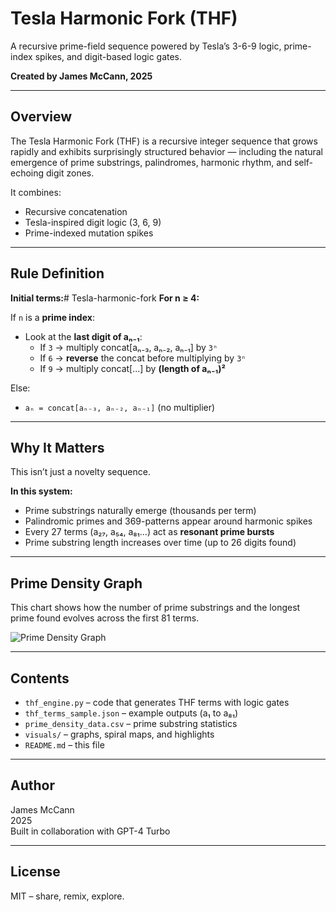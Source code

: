 # Tesla Harmonic Fork (THF)

A recursive prime-field sequence powered by Tesla’s 3-6-9 logic, prime-index spikes, and digit-based logic gates.

**Created by James McCann, 2025**

---

## Overview

The Tesla Harmonic Fork (THF) is a recursive integer sequence that grows rapidly and exhibits surprisingly structured behavior — including the natural emergence of prime substrings, palindromes, harmonic rhythm, and self-echoing digit zones.

It combines:
- Recursive concatenation
- Tesla-inspired digit logic (3, 6, 9)
- Prime-indexed mutation spikes

---

## Rule Definition

**Initial terms:**# Tesla-harmonic-fork
**For n ≥ 4:**

If `n` is a **prime index**:
- Look at the **last digit of aₙ₋₁**:
  - If `3` → multiply concat[aₙ₋₃, aₙ₋₂, aₙ₋₁] by `3ⁿ`
  - If `6` → **reverse** the concat before multiplying by `3ⁿ`
  - If `9` → multiply concat[...] by **(length of aₙ₋₁)²**

Else:
- `aₙ = concat[aₙ₋₃, aₙ₋₂, aₙ₋₁]` (no multiplier)

---

## Why It Matters

This isn’t just a novelty sequence.

**In this system:**
- Prime substrings naturally emerge (thousands per term)
- Palindromic primes and 369-patterns appear around harmonic spikes
- Every 27 terms (a₂₇, a₅₄, a₈₁...) act as **resonant prime bursts**
- Prime substring length increases over time (up to 26 digits found)

---

## Prime Density Graph

This chart shows how the number of prime substrings and the longest prime found evolves across the first 81 terms.

![Prime Density Graph](visuals/prime_density_graph.png)

---

## Contents

- `thf_engine.py` – code that generates THF terms with logic gates
- `thf_terms_sample.json` – example outputs (a₁ to a₈₁)
- `prime_density_data.csv` – prime substring statistics
- `visuals/` – graphs, spiral maps, and highlights
- `README.md` – this file

---

## Author

James McCann  
2025  
Built in collaboration with GPT-4 Turbo

---

## License

MIT – share, remix, explore.
